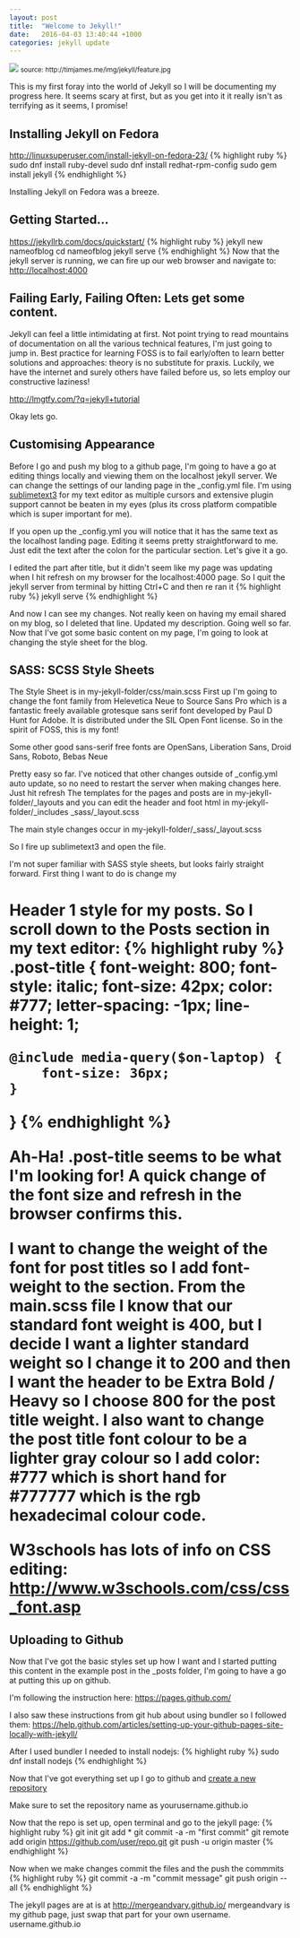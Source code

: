 ```yaml
---
layout: post
title:  "Welcome to Jekyll!"
date:   2016-04-03 13:40:44 +1000
categories: jekyll update
---
```


<img src="http://timjames.me/img/jekyll/feature.jpg">
<small>source: http://timjames.me/img/jekyll/feature.jpg</small>

This is my first foray into the world of Jekyll so I will be documenting my progress here. It seems scary at first, but as you get into it it really isn't as terrifying as it seems, I promise!
<h2>Installing Jekyll on Fedora</h2>
<a href="http://linuxsuperuser.com/install-jekyll-on-fedora-23/">http://linuxsuperuser.com/install-jekyll-on-fedora-23/</a>
{% highlight ruby %}
sudo dnf install ruby-devel
sudo dnf install redhat-rpm-config
sudo gem install jekyll
{% endhighlight %}

Installing Jekyll on Fedora was a breeze.

<h2>Getting Started…</h2>
<a href="https://jekyllrb.com/docs/quickstart/">https://jekyllrb.com/docs/quickstart/</a>
{% highlight ruby %}
jekyll new nameofblog
cd nameofblog
jekyll serve
{% endhighlight %}
Now that the jekyll server is running, we can fire up our web browser and navigate to: <a href="http://localhost:4000">http://localhost:4000</a>
<h2>Failing Early, Failing Often: Lets get some content.</h2>
Jekyll can feel a little intimidating at first. Not point trying to read mountains of documentation on all the various technical features, I'm just going to jump in. Best practice for learning FOSS is to fail early/often to learn better solutions and approaches: theory is no substitute for praxis. Luckily, we have the internet and surely others have failed before us, so lets employ our constructive laziness!

<a href="http://lmgtfy.com/?q=jekyll+tutorial">http://lmgtfy.com/?q=jekyll+tutorial</a>

Okay lets go.

<h2>Customising Appearance</h2>
Before I go and push my blog to a github page, I'm going to have a go at editing things locally and viewing them on the localhost jekyll server.
We can change the settings of our landing page in the _config.yml file. I'm using <a href="https://www.sublimetext.com/3">sublimetext3</a> for my text editor as multiple cursors and extensive plugin support cannot be beaten in my eyes (plus its cross platform compatible which is super important for me).

If you open up the _config.yml you will notice that it has the same text as the localhost landing page. Editing it seems pretty straightforward to me. Just edit the text after the colon for the particular section. Let's give it a go.

I edited the part after title, but it didn't seem like my page was updating when I hit refresh on my browser for the localhost:4000 page. So I quit the jekyll server from terminal by hitting Ctrl+C and then re ran it
{% highlight ruby %}
jekyll serve
{% endhighlight %}


And now I can see my changes. 
Not really keen on having my email shared on my blog, so I deleted that line. Updated my description. Going well so far. Now that I've got some basic content on my page, I'm going to look at changing the style sheet for the blog.


<h2>SASS: SCSS Style Sheets</h2>
The Style Sheet is in my-jekyll-folder/css/main.scss
First up I'm going to change the font family from Helevetica Neue to Source Sans Pro which is a fantastic freely available grotesque sans serif font developed by Paul D Hunt for Adobe. It is distributed under the SIL Open Font license. So in the spirit of FOSS, this is my font!  

Some other good sans-serif free fonts are OpenSans, Liberation Sans, Droid Sans, Roboto, Bebas Neue

Pretty easy so far.
I've noticed that other changes outside of _config.yml auto update, so no need to restart the server when making changes here. Just hit refresh
The templates for the pages and posts are in my-jekyll-folder/_layouts and you can edit the header and foot html in my-jekyll-folder/_includes
_sass/_layout.scss

The main style changes occur in my-jekyll-folder/_sass/_layout.scss 

So I fire up sublimetext3 and open the file.

I'm not super familiar with SASS style sheets, but looks fairly straight forward. First thing I want to do is change my <h1> Header 1 style for my posts. So I scroll down to the Posts section in my text editor:
{% highlight ruby %}
.post-title {
    font-weight: 800;
    font-style: italic;
    font-size: 42px;
    color: #777;
    letter-spacing: -1px;
    line-height: 1;

    @include media-query($on-laptop) {
        font-size: 36px;
    }
}
{% endhighlight %}

Ah-Ha! .post-title seems to be what I'm looking for! A quick change of the font size and refresh in the browser confirms this. 

I want to change the weight of the font for post titles so I add font-weight to the section. From the main.scss file I know that our standard font weight is 400, but I decide I want a lighter standard weight so I change it to 200 and then I want the header to be Extra Bold / Heavy so I choose 800 for the post title weight. I also want to change the post title font colour to be a lighter gray colour so I add color: #777 which is short hand for #777777 which is the rgb hexadecimal colour code.

W3schools has lots of info on CSS editing:   <a href="http://www.w3schools.com/css/css_font.asp">http://www.w3schools.com/css/css_font.asp</a>

<h2>Uploading to Github</h2>
Now that I've got the basic styles set up how I want and I started putting this content in the example post in the _posts folder, I'm going to have a go at putting this up on github.

I'm following the instruction here: <a href="https://pages.github.com/">https://pages.github.com/</a>

I also saw these instructions from git hub about using bundler so I followed them: <a href="https://help.github.com/articles/setting-up-your-github-pages-site-locally-with-jekyll/">https://help.github.com/articles/setting-up-your-github-pages-site-locally-with-jekyll/</a>

After I used bundler I needed to install nodejs: 
{% highlight ruby %}
sudo dnf install nodejs
{% endhighlight %}

Now that I've got everything set up I go to github and <a href="https://github.com/new">create a new repository</a>

Make sure to set the repository name as yourusername.github.io

Now that the repo is set up, open terminal and go to the jekyll page:
{% highlight ruby %}
git init
git add *
git commit -a -m "first commit"
git remote add origin https://github.com/user/repo.git
git push -u origin master
{% endhighlight %}

Now when we make changes commit the files and the push the commmits
{% highlight ruby %}
git commit -a -m "commit message"
git push origin --all
{% endhighlight %}

The jekyll pages are at is at <a href="http://mergeandvary.github.io/">http://mergeandvary.github.io/</a>
mergeandvary is my github page, just swap that part for your own username.
username.github.io